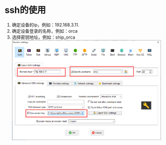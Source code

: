 # ssh的使用
1. 确定设备的ip，例如：192.168.3.11.
2. 确定设备登录的名称，例如：orca
3. 选择密钥地址，例如：ship_orca
![ssh](./Picture/ssh)
